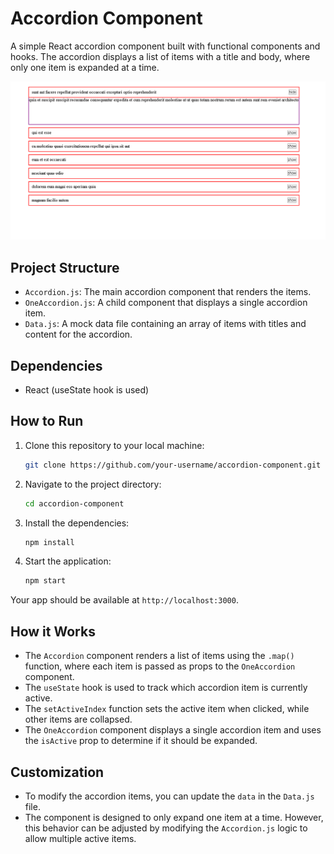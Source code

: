 # Accordion Component

A simple React accordion component built with functional components and hooks. The accordion displays a list of items with a title and body, where only one item is expanded at a time.

![Accordion Demo](images/react-accordion.PNG)

## Project Structure

- `Accordion.js`: The main accordion component that renders the items.
- `OneAccordion.js`: A child component that displays a single accordion item.
- `Data.js`: A mock data file containing an array of items with titles and content for the accordion.

## Dependencies

- React (useState hook is used)

## How to Run

1. Clone this repository to your local machine:
    ```bash
    git clone https://github.com/your-username/accordion-component.git
    ```

2. Navigate to the project directory:
    ```bash
    cd accordion-component
    ```

3. Install the dependencies:
    ```bash
    npm install
    ```

4. Start the application:
    ```bash
    npm start
    ```

Your app should be available at `http://localhost:3000`.

## How it Works

- The `Accordion` component renders a list of items using the `.map()` function, where each item is passed as props to the `OneAccordion` component.
- The `useState` hook is used to track which accordion item is currently active.
- The `setActiveIndex` function sets the active item when clicked, while other items are collapsed.
- The `OneAccordion` component displays a single accordion item and uses the `isActive` prop to determine if it should be expanded.

## Customization

- To modify the accordion items, you can update the `data` in the `Data.js` file.
- The component is designed to only expand one item at a time. However, this behavior can be adjusted by modifying the `Accordion.js` logic to allow multiple active items.


